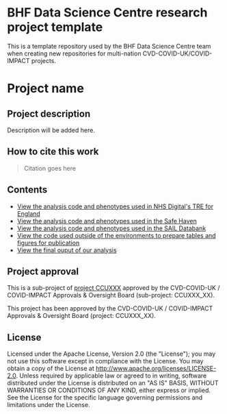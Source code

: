 # BHF Data Science Centre research project template

This is a template repository used by the BHF Data Science Centre team when creating new repositories for multi-nation CVD-COVID-UK/COVID-IMPACT projects.

# Project name

## Project description

Description will be added here.

## How to cite this work
> Citation goes here

## Contents

* [View the analysis code and phenotypes used in NHS Digital's TRE for England](https://github.com/BHFDSC/CCUXXX_XX/tree/main/england)
* [View the analysis code and phenotypes used in the Safe Haven](https://github.com/BHFDSC/CCUXXX_XX/tree/main/scotland)
* [View the analysis code and phenotypes used in the SAIL Databank](https://github.com/BHFDSC/CCUXXX_XX/tree/main/wales)
* [View the code used outside of the environments to prepare tables and figures for publication](https://github.com/BHFDSC/CCUXXX_XX/tree/main/outside)
* [View the final ouput of our analysis](https://github.com/BHFDSC/CCUXXX_XXX/tree/main/outside/output)

## Project approval

This is a sub-project of [project CCUXXX](https://github.com/BHFDSC/CCUXXX) approved by the CVD-COVID-UK / COVID-IMPACT Approvals & Oversight Board (sub-project: CCUXXX_XX).

This project has been approved by the CVD-COVID-UK / COVID-IMPACT Approvals & Oversight Board (project: CCUXXX_XX).

## License

Licensed under the Apache License, Version 2.0 (the "License"); you may not use this software except in compliance with the License. You may obtain a copy of the License at http://www.apache.org/licenses/LICENSE-2.0. Unless required by applicable law or agreed to in writing, software distributed under the License is distributed on an "AS IS" BASIS, WITHOUT WARRANTIES OR CONDITIONS OF ANY KIND, either express or implied. See the License for the specific language governing permissions and limitations under the License.
